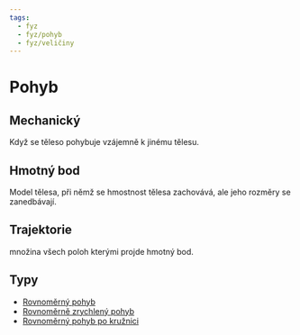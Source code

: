 ```yaml
---
tags:
  - fyz
  - fyz/pohyb
  - fyz/veličiny
---
```

# Pohyb
## Mechanický
Když se těleso pohybuje vzájemně k jinému tělesu.
## Hmotný bod
Model tělesa, při němž se hmostnost tělesa zachovává, ale jeho rozměry se zanedbávají.
## Trajektorie
množina všech poloh kterými projde hmotný bod.

## Typy
- [Rovnoměrný pohyb](pohyb/Rovnoměrný%20pohyb.md)
- [Rovnoměrně zrychlený pohyb](pohyb/Rovnoměrně%20zrychlený%20či%20zpomalený%20pohyb.md)
- [Rovnoměrný pohyb po kružnici](./pohyb/Rovnoměrný%20pohyb%20po%20kružnici.md)